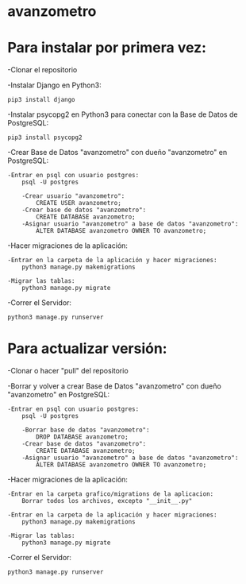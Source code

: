 # avanzometro

# Para instalar por primera vez:

-Clonar el repositorio

-Instalar Django en Python3: 

    pip3 install django
    
-Instalar psycopg2 en Python3 para conectar con la Base de Datos de PostgreSQL:

    pip3 install psycopg2
    
-Crear Base de Datos "avanzometro" con dueño "avanzometro" en PostgreSQL:

    -Entrar en psql con usuario postgres:
        psql -U postgres
    
        -Crear usuario "avanzometro":
            CREATE USER avanzometro;
        -Crear base de datos "avanzometro":
            CREATE DATABASE avanzometro;
        -Asignar usuario "avanzometro" a base de datos "avanzometro":
            ALTER DATABASE avanzometro OWNER TO avanzometro;
       
-Hacer migraciones de la aplicación:

    -Entrar en la carpeta de la aplicación y hacer migraciones:
        python3 manage.py makemigrations
    
    -Migrar las tablas:
        python3 manage.py migrate
        
-Correr el Servidor:

    python3 manage.py runserver
    
    
# Para actualizar versión:

-Clonar o hacer "pull" del repositorio
    
-Borrar y volver a crear Base de Datos "avanzometro" con dueño "avanzometro" en PostgreSQL:

    -Entrar en psql con usuario postgres:
        psql -U postgres
    
        -Borrar base de datos "avanzometro":
            DROP DATABASE avanzometro;
        -Crear base de datos "avanzometro":
            CREATE DATABASE avanzometro;
        -Asignar usuario "avanzometro" a base de datos "avanzometro":
            ALTER DATABASE avanzometro OWNER TO avanzometro;
       
-Hacer migraciones de la aplicación:
    
    -Entrar en la carpeta grafico/migrations de la aplicacion:
        Borrar todos los archivos, excepto "__init__.py"
    
    -Entrar en la carpeta de la aplicación y hacer migraciones:
        python3 manage.py makemigrations
    
    -Migrar las tablas:
        python3 manage.py migrate
        
-Correr el Servidor:

    python3 manage.py runserver
